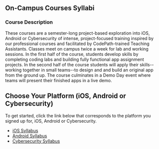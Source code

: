 ## On-Campus Courses Syllabi

### Course Description
These courses are a semester-long project-based exploration into iOS, Android or Cybersecurity of intense, project-focused training inspired by our professional courses and facilitated by CodePath-trained Teaching Assistants. Classes meet on campus twice a week for lab and working sessions. In the first half of the course, students develop skills by completing coding labs and building fully functional app assignment projects. In the second half of the course students will apply their skills--working together in small teams--to design and and build an original app from the ground up. The course culminates in a Demo Day event where teams will present their finished apps in a live demo.


## Choose Your Platform (iOS, Android or Cybersecurity)

To get started, click the link below that corresponds to the platform you signed up for, iOS, Android or Cybersecurity.

- [iOS Syllabus](https://courses.codepath.org/snippets/ios_university/syllabus)
- [Android Syllabus](https://courses.codepath.org/snippets/android_university/syllabus)
- [Cybersecurity Syllabus](https://courses.codepath.org/snippets/cybersecurity_university/syllabus)
